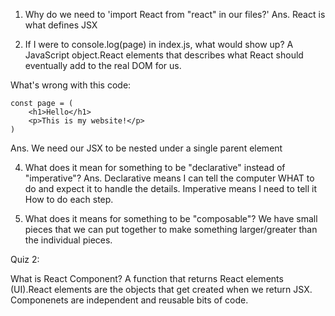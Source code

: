 1. Why do we need to 'import React from "react" in our files?'
Ans. React is what defines JSX

2. If I were to console.log(page) in index.js, what would show up?
A JavaScript object.React elements that describes what React should eventually add to the real DOM for us.

What's wrong with this code:

```
const page = (
    <h1>Hello</h1>
    <p>This is my website!</p>
)
```
Ans.  We need our JSX to be nested under a single parent element

4. What does it mean for something to be "declarative" instead  of "imperative"?
Ans.  Declarative means I can tell the computer WHAT to do and expect it to handle the details. Imperative means I need to tell it How to do each step.

5. What does it means for something to be "composable"?
We have small pieces that we can put together to make something larger/greater than the individual pieces.

Quiz 2:

What is React Component?
A function that returns React elements (UI).React elements are the objects that get created when we return JSX. 
Componenets are independent and reusable bits of code.






